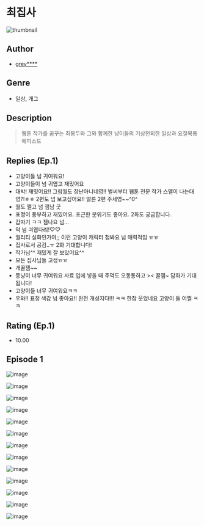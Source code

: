 # 최집사
![thumbnail](https://image-comic.pstatic.net/user_contents_data/challenge_comic/2023/05/23/353252/upload_7077179654501970534_480x623.jpeg)

## Author
- [grey****](https://comic.naver.com/artistTitle?id=353252)

## Genre
- 일상, 개그

## Description
> 웹툰 작가를 꿈꾸는 최봉두와 그와 함께한 냥이들의 기상천외한 일상과 요절복통 에피소드

## Replies (Ep.1)
- 고양이들 넘 귀여워요!
- 고양이들이 넘 귀엽고 재밌어요
- 대박! 재밋어요!! 그림퀄도 장난아니네영!! 벌써부터 웹툰 전문 작가 스멜이 나는대영?!ㅎㅎ 2편도 넘 보고싶어요!! 얼른 2편 주세영~~^0^
- 퀄도 쩔고 넘 잼남 굿
- 표정이 풍부하고 재밌어요. 포근한 분위기도 좋아요. 2화도 궁금합니다.
- 갑따기 ㅋㅋ 젬나요 넘...
- 악 넘 긔엽다리!♡♡
- 퀄리티 실화인가여;; 이런 고양이 캐릭터 첨봐요 넘 매력적임 ㅠㅠ
- 집사로서 공감..ㅜ 2화 기대합니다!
- 작가님^^ 재밌게 잘 보았어요^^
- 모든 집사님들 고생ㅠㅠ
- 개꿀잼~~
- 뚱냥이 너무 귀여워요 사료 입에 넣을 때 주먹도 오동통하고 >< 꿀잼~ 담화가 기대됩니다!
- 고양이들 너무 귀여워요ㅋㅋ
- 우와!! 표정 색감 넘 좋아요!! 완전 개성지다!!! ㅋㅋ 한참 웃었네요 고양이 둘 어쩔 ㅋㅋ

## Rating (Ep.1)
- 10.00

## Episode 1
![image](https://image-comic.pstatic.net/user_contents_data/challenge_comic/2023/05/23/353252/upload_3474020466919891812.jpeg)

![image](https://image-comic.pstatic.net/user_contents_data/challenge_comic/2023/05/23/353252/upload_3558469543329806392.jpeg)

![image](https://image-comic.pstatic.net/user_contents_data/challenge_comic/2023/05/23/353252/upload_3688557175785074742.jpeg)

![image](https://image-comic.pstatic.net/user_contents_data/challenge_comic/2023/05/23/353252/upload_3544392517467858277.jpeg)

![image](https://image-comic.pstatic.net/user_contents_data/challenge_comic/2023/05/23/353252/upload_3545571177577920565.jpeg)

![image](https://image-comic.pstatic.net/user_contents_data/challenge_comic/2023/05/23/353252/upload_3630853915746383154.jpeg)

![image](https://image-comic.pstatic.net/user_contents_data/challenge_comic/2023/05/23/353252/upload_3774360855553402210.jpeg)

![image](https://image-comic.pstatic.net/user_contents_data/challenge_comic/2023/05/23/353252/upload_3906083657801360183.jpeg)

![image](https://image-comic.pstatic.net/user_contents_data/challenge_comic/2023/05/23/353252/upload_3487300364132377445.jpeg)

![image](https://image-comic.pstatic.net/user_contents_data/challenge_comic/2023/05/23/353252/upload_3618187322731280737.jpeg)

![image](https://image-comic.pstatic.net/user_contents_data/challenge_comic/2023/05/23/353252/upload_4063198157053846325.jpeg)

![image](https://image-comic.pstatic.net/user_contents_data/challenge_comic/2023/05/23/353252/upload_3919596471073597028.jpeg)

![image](https://image-comic.pstatic.net/user_contents_data/challenge_comic/2023/05/23/353252/upload_7017282654688010553.jpeg)
